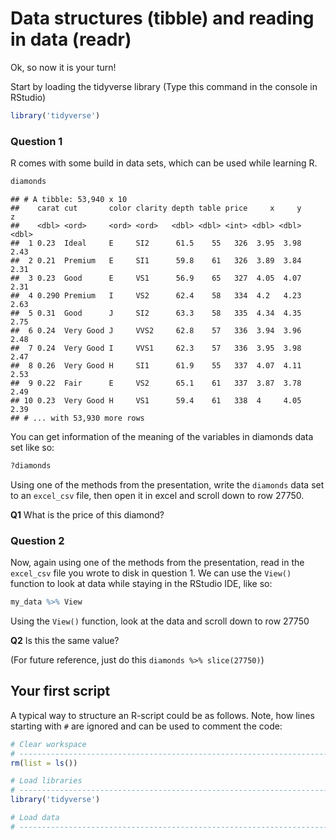 Data structures (tibble) and reading in data (readr)
================

Ok, so now it is your turn!

Start by loading the tidyverse library (Type this command in the console in RStudio)

``` r
library('tidyverse')
```

### Question 1

R comes with some build in data sets, which can be used while learning R.

``` r
diamonds
```

    ## # A tibble: 53,940 x 10
    ##    carat cut       color clarity depth table price     x     y     z
    ##    <dbl> <ord>     <ord> <ord>   <dbl> <dbl> <int> <dbl> <dbl> <dbl>
    ##  1 0.23  Ideal     E     SI2      61.5    55   326  3.95  3.98  2.43
    ##  2 0.21  Premium   E     SI1      59.8    61   326  3.89  3.84  2.31
    ##  3 0.23  Good      E     VS1      56.9    65   327  4.05  4.07  2.31
    ##  4 0.290 Premium   I     VS2      62.4    58   334  4.2   4.23  2.63
    ##  5 0.31  Good      J     SI2      63.3    58   335  4.34  4.35  2.75
    ##  6 0.24  Very Good J     VVS2     62.8    57   336  3.94  3.96  2.48
    ##  7 0.24  Very Good I     VVS1     62.3    57   336  3.95  3.98  2.47
    ##  8 0.26  Very Good H     SI1      61.9    55   337  4.07  4.11  2.53
    ##  9 0.22  Fair      E     VS2      65.1    61   337  3.87  3.78  2.49
    ## 10 0.23  Very Good H     VS1      59.4    61   338  4     4.05  2.39
    ## # ... with 53,930 more rows

You can get information of the meaning of the variables in diamonds data set like so:

``` r
?diamonds
```

Using one of the methods from the presentation, write the `diamonds` data set to an `excel_csv` file, then open it in excel and scroll down to row 27750.

**Q1** What is the price of this diamond?

### Question 2

Now, again using one of the methods from the presentation, read in the `excel_csv` file you wrote to disk in question 1. We can use the `View()` function to look at data while staying in the RStudio IDE, like so:

``` r
my_data %>% View
```

Using the `View()` function, look at the data and scroll down to row 27750

**Q2** Is this the same value?

(For future reference, just do this `diamonds %>% slice(27750)`)

Your first script
-----------------

A typical way to structure an R-script could be as follows. Note, how lines starting with `#` are ignored and can be used to comment the code:

``` r
# Clear workspace
# ------------------------------------------------------------------------------
rm(list = ls())

# Load libraries
# ------------------------------------------------------------------------------
library('tidyverse')

# Load data
# ------------------------------------------------------------------------------
```
